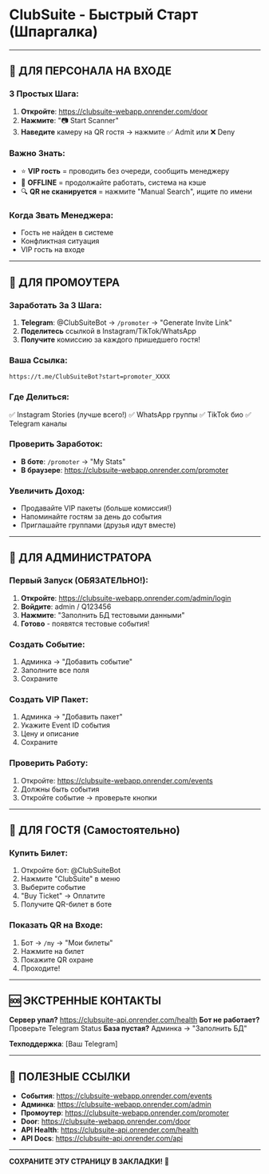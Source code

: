 # ClubSuite - Быстрый Старт (Шпаргалка)

---

## 🚪 ДЛЯ ПЕРСОНАЛА НА ВХОДЕ

### 3 Простых Шага:
1. **Откройте**: https://clubsuite-webapp.onrender.com/door
2. **Нажмите**: "📷 Start Scanner"
3. **Наведите** камеру на QR гостя → нажмите ✅ Admit или ❌ Deny

### Важно Знать:
- ⭐ **VIP гость** = проводить без очереди, сообщить менеджеру
- 📡 **OFFLINE** = продолжайте работать, система на кэше
- 🔍 **QR не сканируется** = нажмите "Manual Search", ищите по имени

### Когда Звать Менеджера:
- Гость не найден в системе
- Конфликтная ситуация
- VIP гость на входе

---

## 🎯 ДЛЯ ПРОМОУТЕРА

### Заработать За 3 Шага:
1. **Telegram**: @ClubSuiteBot → `/promoter` → "Generate Invite Link"
2. **Поделитесь** ссылкой в Instagram/TikTok/WhatsApp
3. **Получите** комиссию за каждого пришедшего гостя!

### Ваша Ссылка:
```
https://t.me/ClubSuiteBot?start=promoter_XXXX
```

### Где Делиться:
✅ Instagram Stories (лучше всего!)
✅ WhatsApp группы
✅ TikTok био
✅ Telegram каналы

### Проверить Заработок:
- **В боте**: `/promoter` → "My Stats"
- **В браузере**: https://clubsuite-webapp.onrender.com/promoter

### Увеличить Доход:
- Продавайте VIP пакеты (больше комиссия!)
- Напоминайте гостям за день до события
- Приглашайте группами (друзья идут вместе)

---

## 👔 ДЛЯ АДМИНИСТРАТОРА

### Первый Запуск (ОБЯЗАТЕЛЬНО!):
1. **Откройте**: https://clubsuite-webapp.onrender.com/admin/login
2. **Войдите**: admin / Q123456
3. **Нажмите**: "Заполнить БД тестовыми данными"
4. **Готово** - появятся тестовые события!

### Создать Событие:
1. Админка → "Добавить событие"
2. Заполните все поля
3. Сохраните

### Создать VIP Пакет:
1. Админка → "Добавить пакет"
2. Укажите Event ID события
3. Цену и описание
4. Сохраните

### Проверить Работу:
1. Откройте: https://clubsuite-webapp.onrender.com/events
2. Должны быть события
3. Откройте событие → проверьте кнопки

---

## 🎫 ДЛЯ ГОСТЯ (Самостоятельно)

### Купить Билет:
1. Откройте бот: @ClubSuiteBot
2. Нажмите "ClubSuite" в меню
3. Выберите событие
4. "Buy Ticket" → Оплатите
5. Получите QR-билет в боте

### Показать QR на Входе:
1. Бот → `/my` → "Мои билеты"
2. Нажмите на билет
3. Покажите QR охране
4. Проходите!

---

## 🆘 ЭКСТРЕННЫЕ КОНТАКТЫ

**Сервер упал?** https://clubsuite-api.onrender.com/health
**Бот не работает?** Проверьте Telegram Status
**База пустая?** Админка → "Заполнить БД"

**Техподдержка**: [Ваш Telegram]

---

## 🔗 ПОЛЕЗНЫЕ ССЫЛКИ

- **События**: https://clubsuite-webapp.onrender.com/events
- **Админка**: https://clubsuite-webapp.onrender.com/admin
- **Промоутер**: https://clubsuite-webapp.onrender.com/promoter  
- **Door**: https://clubsuite-webapp.onrender.com/door
- **API Health**: https://clubsuite-api.onrender.com/health
- **API Docs**: https://clubsuite-api.onrender.com/api

---

**СОХРАНИТЕ ЭТУ СТРАНИЦУ В ЗАКЛАДКИ!** 📌
